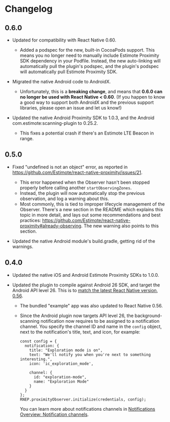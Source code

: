 # Changelog

## 0.6.0

- Updated for compatibility with React Native 0.60.

  - Added a podspec for the new, built-in CocoaPods support. This means you no longer need to manually include Estimote Proximity SDK dependency in your Podfile. Instead, the new auto-linking will automatically pull the plugin's podspec, and the plugin's podspec will automatically pull Estimote Proximity SDK.

- Migrated the native Android code to AndroidX.

  - Unfortunately, this is a **breaking change**, and means that **0.6.0 can no longer be used with React Native < 0.60**. (If you happen to know a good way to support both AndroidX and the previous support libraries, please open an issue and let us know!)

- Updated the native Android Proximity SDK to 1.0.3, and the Android com.estimote:scanning-plugin to 0.25.2.

  - This fixes a potential crash if there's an Estimote LTE Beacon in range.

## 0.5.0

- Fixed "undefined is not an object" error, as reported in https://github.com/Estimote/react-native-proximity/issues/21.

  - This error happened when the Observer hasn't been stopped properly before calling another `startObservingZones`.
  - Instead, the plugin will now automatically stop the previous observation, and log a warning about this.
  - Most commonly, this is tied to improper lifecycle management of the Observer. There's a new section in the README which explains this topic in more detail, and lays out some recommendations and best practices: https://github.com/Estimote/react-native-proximity#already-observing. The new warning also points to this section.

- Updated the native Android module's build.gradle, getting rid of the warnings.

## 0.4.0

- Updated the native iOS and Android Estimote Proximity SDKs to 1.0.0.

- Updated the plugin to compile against Android 26 SDK, and target the Android API level 26. This is to [match the latest React Native version, 0.56][0.4.0-1].

  - The bundled "example" app was also updated to React Native 0.56.

  - Since the Android plugin now targets API level 26, the background-scanning notification now requires to be assigned to a notification channel. You specify the channel ID and name in the `config` object, next to the notification's title, text, and icon, for example:

    ```
    const config = {
      notification: {
        title: "Exploration mode is on",
        text: "We'll notify you when you're next to something interesting.",
        icon: 'ic_exploration_mode',

        channel: {
          id: "exploration-mode",
          name: "Exploration Mode"
        }
      }
    };
    RNEP.proximityObserver.initialize(credentials, config);
    ```

    You can learn more about notifications channels in [Notifications Overview: Notification channels][0.4.0-2].

[0.4.0-1]: https://github.com/react-native-community/react-native-releases/blob/master/CHANGELOG.md#android-projects-are-now-compiled-using-the-android-26-sdk
[0.4.0-2]: https://developer.android.com/guide/topics/ui/notifiers/notifications#ManageChannels
